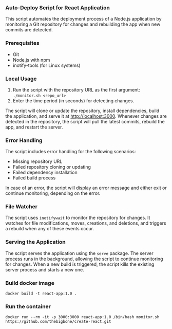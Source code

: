 ### Auto-Deploy Script for React Application

This script automates the deployment process of a Node.js application by monitoring a Git repository for changes and rebuilding the app when new commits are detected.

### Prerequisites

- Git
- Node.js with npm
- inotify-tools (for Linux systems)

### Local Usage

1. Run the script with the repository URL as the first argument: `./monitor.sh <repo_url>`
2. Enter the time period (in seconds) for detecting changes.

The script will clone or update the repository, install dependencies, build the application, and serve it at <http://localhost:3000>. Whenever changes are detected in the repository, the script will pull the latest commits, rebuild the app, and restart the server.

### Error Handling

The script includes error handling for the following scenarios:

- Missing repository URL
- Failed repository cloning or updating
- Failed dependency installation
- Failed build process

In case of an error, the script will display an error message and either exit or continue monitoring, depending on the error.

### File Watcher

The script uses `inotifywait` to monitor the repository for changes. It watches for file modifications, moves, creations, and deletions, and triggers a rebuild when any of these events occur.

### Serving the Application

The script serves the application using the `serve` package. The server process runs in the background, allowing the script to continue monitoring for changes. When a new build is triggered, the script kills the existing server process and starts a new one.

### Build docker image

```
docker build -t react-app:1.0 .
```

### Run the container

```
docker run --rm -it -p 3000:3000 react-app:1.0 /bin/bash monitor.sh https://github.com/thebigbone/create-react.git
```
